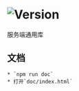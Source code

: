 # ![Version](https://img.shields.io/badge/version-10.97.29-green.svg)

服务端通用库

## 文档
    * `npm run doc`
    * 打开`doc/index.html`